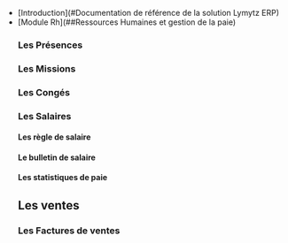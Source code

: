 - [Introduction](#Documentation de référence de la solution Lymytz ERP)
- [Module Rh](##Ressources Humaines et gestion de la paie)
  ### Les Présences
  ### Les Missions
  ### Les Congés
  ### Les Salaires
  #### Les règle de salaire
  #### Le bulletin de salaire
  #### Les statistiques de paie
  ## Les ventes
  ### Les Factures de ventes
  ### 

